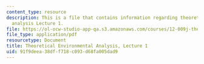 ```yaml
---
content_type: resource
description: This is a file that contains information regarding theoretical environmental
  analysis Lecture 1.
file: https://ol-ocw-studio-app-qa.s3.amazonaws.com/courses/12-009j-theoretical-environmental-analysis-spring-2015/91f9deea38dff718c093d68fa005dad9_MIT12_009JS15_1intro.pdf
file_type: application/pdf
resourcetype: Document
title: Theoretical Environmental Analysis, Lecture 1
uid: 91f9deea-38df-f718-c093-d68fa005dad9
---
```

